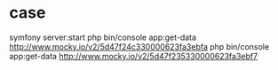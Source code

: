 # case
symfony server:start
php bin/console app:get-data http://www.mocky.io/v2/5d47f24c330000623fa3ebfa
php bin/console app:get-data http://www.mocky.io/v2/5d47f235330000623fa3ebf7

